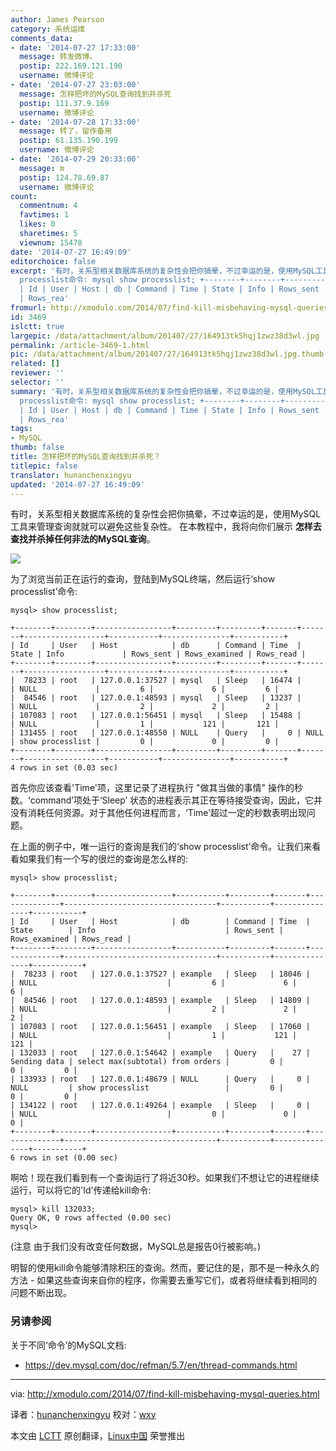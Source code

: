 ```yaml
---
author: James Pearson
category: 系统运维
comments_data:
- date: '2014-07-27 17:33:00'
  message: 转发微博。
  postip: 222.169.121.190
  username: 微博评论
- date: '2014-07-27 23:03:00'
  message: 怎样把坏的MySQL查询找到并杀死
  postip: 111.37.9.169
  username: 微博评论
- date: '2014-07-28 17:33:00'
  message: 转了，留作备用
  postip: 61.135.190.199
  username: 微博评论
- date: '2014-07-29 20:33:00'
  message: m
  postip: 124.78.69.87
  username: 微博评论
count:
  commentnum: 4
  favtimes: 1
  likes: 0
  sharetimes: 5
  viewnum: 15478
date: '2014-07-27 16:49:09'
editorchoice: false
excerpt: '有时，关系型相关数据库系统的复杂性会把你搞晕，不过幸运的是，使用MySQL工具来管理查询就就可以避免这些复杂性。 在本教程中，我将向你们展示 怎样去查找并杀掉任何非法的MySQL查询。  为了浏览当前正在运行的查询，登陆到MySQL终端，然后运行show
  processlist命令: mysql show processlist; +--------+--------+-----------------+---------+---------+-------+-------+------------------+-----------+---------------+-----------+
  | Id | User | Host | db | Command | Time | State | Info | Rows_sent | Rows_examined
  | Rows_rea'
fromurl: http://xmodulo.com/2014/07/find-kill-misbehaving-mysql-queries.html
id: 3469
islctt: true
largepic: /data/attachment/album/201407/27/164913tk5hqj1zwz38d3wl.jpg
permalink: /article-3469-1.html
pic: /data/attachment/album/201407/27/164913tk5hqj1zwz38d3wl.jpg.thumb.jpg
related: []
reviewer: ''
selector: ''
summary: '有时，关系型相关数据库系统的复杂性会把你搞晕，不过幸运的是，使用MySQL工具来管理查询就就可以避免这些复杂性。 在本教程中，我将向你们展示 怎样去查找并杀掉任何非法的MySQL查询。  为了浏览当前正在运行的查询，登陆到MySQL终端，然后运行show
  processlist命令: mysql show processlist; +--------+--------+-----------------+---------+---------+-------+-------+------------------+-----------+---------------+-----------+
  | Id | User | Host | db | Command | Time | State | Info | Rows_sent | Rows_examined
  | Rows_rea'
tags:
- MySQL
thumb: false
title: 怎样把坏的MySQL查询找到并杀死？
titlepic: false
translator: hunanchenxingyu
updated: '2014-07-27 16:49:09'
---
```


有时，关系型相关数据库系统的复杂性会把你搞晕，不过幸运的是，使用MySQL工具来管理查询就就可以避免这些复杂性。 在本教程中，我将向你们展示 **怎样去查找并杀掉任何非法的MySQL查询**。


![](/data/attachment/album/201407/27/164913tk5hqj1zwz38d3wl.jpg)


为了浏览当前正在运行的查询，登陆到MySQL终端，然后运行‘show processlist’命令:



```
mysql> show processlist; 

+--------+--------+-----------------+---------+---------+-------+-------+------------------+-----------+---------------+-----------+
| Id     | User   | Host            | db      | Command | Time  | State | Info             | Rows_sent | Rows_examined | Rows_read |
+--------+--------+-----------------+---------+---------+-------+-------+------------------+-----------+---------------+-----------+
|  78233 | root   | 127.0.0.1:37527 | mysql   | Sleep   | 16474 |       | NULL             |         6 |             6 |         6 |
|  84546 | root   | 127.0.0.1:48593 | mysql   | Sleep   | 13237 |       | NULL             |         2 |             2 |         2 |
| 107083 | root   | 127.0.0.1:56451 | mysql   | Sleep   | 15488 |       | NULL             |         1 |           121 |       121 |
| 131455 | root   | 127.0.0.1:48550 | NULL    | Query   |     0 | NULL  | show processlist |         0 |             0 |         0 |
+--------+--------+-----------------+---------+---------+-------+-------+------------------+-----------+---------------+-----------+
4 rows in set (0.03 sec)

```

首先你应该查看'Time'项，这里记录了进程执行 "做其当做的事情" 操作的秒数。‘command’项处于‘Sleep’ 状态的进程表示其正在等待接受查询，因此，它并没有消耗任何资源。对于其他任何进程而言，‘Time’超过一定的秒数表明出现问题。


在上面的例子中，唯一运行的查询是我们的‘show processlist’命令。让我们来看看如果我们有一个写的很烂的查询是怎么样的:



```
mysql> show processlist; 

+--------+--------+-----------------+-----------+---------+-------+--------------+----------------------------------+-----------+---------------+-----------+
| Id     | User   | Host            | db        | Command | Time  | State        | Info                             | Rows_sent | Rows_examined | Rows_read |
+--------+--------+-----------------+-----------+---------+-------+--------------+----------------------------------+-----------+---------------+-----------+
|  78233 | root   | 127.0.0.1:37527 | example   | Sleep   | 18046 |              | NULL                             |         6 |             6 |         6 |
|  84546 | root   | 127.0.0.1:48593 | example   | Sleep   | 14809 |              | NULL                             |         2 |             2 |         2 |
| 107083 | root   | 127.0.0.1:56451 | example   | Sleep   | 17060 |              | NULL                             |         1 |           121 |       121 |
| 132033 | root   | 127.0.0.1:54642 | example   | Query   |    27 | Sending data | select max(subtotal) from orders |         0 |             0 |         0 |
| 133933 | root   | 127.0.0.1:48679 | NULL      | Query   |     0 | NULL         | show processlist                 |         0 |             0 |         0 |
| 134122 | root   | 127.0.0.1:49264 | example   | Sleep   |     0 |              | NULL                             |         0 |             0 |         0 |
+--------+--------+-----------------+-----------+---------+-------+--------------+----------------------------------+-----------+---------------+-----------+
6 rows in set (0.00 sec)

```

啊哈！现在我们看到有一个查询运行了将近30秒。如果我们不想让它的进程继续运行，可以将它的'Id'传递给kill命令:



```
mysql> kill 132033;
Query OK, 0 rows affected (0.00 sec)
mysql> 

```

(注意 由于我们没有改变任何数据，MySQL总是报告0行被影响。)


明智的使用kill命令能够清除积压的查询。然而，要记住的是，那不是一种永久的方法 - 如果这些查询来自你的程序，你需要去重写它们，或者将继续看到相同的问题不断出现。


### 另请参阅


关于不同‘命令’的MySQL文档:


* <https://dev.mysql.com/doc/refman/5.7/en/thread-commands.html>




---


via: <http://xmodulo.com/2014/07/find-kill-misbehaving-mysql-queries.html>


译者：[hunanchenxingyu](https://github.com/hunanchenxingyu) 校对：[wxy](https://github.com/wxy)


本文由 [LCTT](https://github.com/LCTT/TranslateProject) 原创翻译，[Linux中国](http://linux.cn/) 荣誉推出